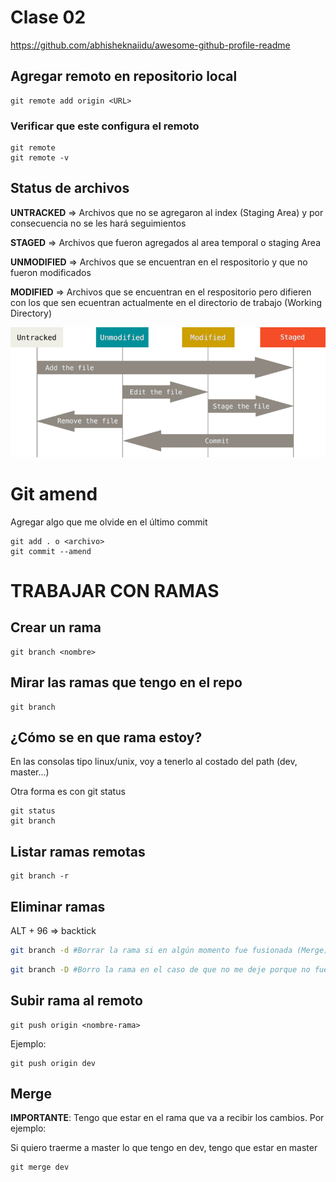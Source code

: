 # Clase 02

https://github.com/abhisheknaiidu/awesome-github-profile-readme

## Agregar remoto en repositorio local

    git remote add origin <URL>

### Verificar que este configura el remoto

    git remote
    git remote -v

## Status de archivos

**UNTRACKED** => Archivos que no se agregaron al index (Staging Area) y por consecuencia no se les hará seguimientos

**STAGED** => Archivos que fueron agregados al area temporal o staging Area

**UNMODIFIED** => Archivos que se encuentran en el respositorio y que no fueron modificados

**MODIFIED** => Archivos que se encuentran en el respositorio pero difieren con los que sen ecuentran actualmente en el directorio de trabajo (Working Directory)

![status_archivos](img/3rFpi.png)


# Git amend
Agregar algo que me olvide en el último commit 

    git add . o <archivo>
    git commit --amend

# TRABAJAR CON RAMAS

## Crear un rama

    git branch <nombre>

## Mirar las ramas que tengo en el repo

    git branch

## ¿Cómo se en que rama estoy? 

En las consolas tipo linux/unix, voy a tenerlo al costado del path (dev, master...)

Otra forma es con git status

    git status
    git branch

## Listar ramas remotas

    git branch -r

## Eliminar ramas

ALT + 96 => backtick

```sh
git branch -d #Borrar la rama si en algún momento fue fusionada (Merge)
```

```sh
git branch -D #Borro la rama en el caso de que no me deje porque no fue fusionada o mergeada
```

## Subir rama al remoto

    git push origin <nombre-rama>
    
Ejemplo:

    git push origin dev

## Merge

**IMPORTANTE**: Tengo que estar en el rama que va a recibir los cambios. 
Por ejemplo:

Si quiero traerme a master lo que tengo en dev, tengo que estar en master

    git merge dev